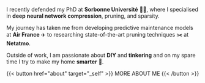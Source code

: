 ---
---

I recently defended my PhD at **Sorbonne Université** 👨‍🎓, where I specialised in **deep neural network compression**, pruning, and sparsity. 

My journey has taken me from developing predictive maintenance models at **Air France** ✈️ to researching state-of-the-art pruning techniques ✂️ at **Netatmo**.

Outside of work, I am passionate about **DIY** and **tinkering** and on my spare time I try to make my home **smarter** 🧠. 

<div class="flex item-center justify-center">
{{< button href="about" target="_self" >}}
MORE ABOUT ME
{{< /button >}}
</div>